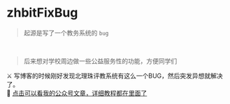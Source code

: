 # zhbitFixBug

> 起源是写了一个教务系统的 `bug`

<br>

> 后来想对学校周边做一些公益服务性的功能，方便同学们

⚔ 写博客的时候刚好发现北理珠评教系统有这么一个BUG，然后突发异想就解决了。<br>
📳 [点击可以看我的公众号文章，详细教程都在里面了](https://mp.weixin.qq.com/s/R-2KVMIX-n2OMsllvRMtLw)
